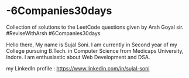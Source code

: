 # -6Companies30days
Collection of solutions to the LeetCode questions given by Arsh Goyal sir. #ReviseWithArsh #6Companies30days


Hello there, 
My name is Sujal Soni. I am currently in Second year of my College pursuing B.Tech. in Computer Science from Medicaps University, Indore.
I am enthusiastic about Web Development and DSA.


my LinkedIn profile : https://www.linkedin.com/in/sujal-soni
